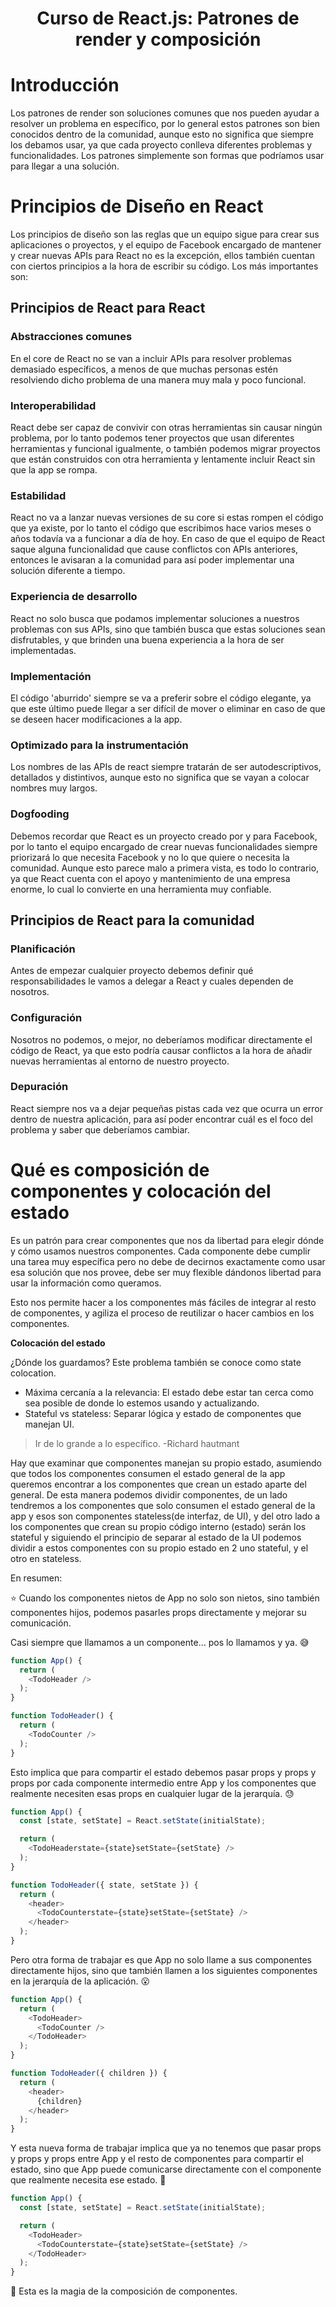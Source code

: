 <div align="center">
  <h1>Curso de React.js: Patrones de render y composición</h1>
</div>

# Introducción 
Los patrones de render son soluciones comunes que nos pueden ayudar a resolver un problema en específico, por lo general estos patrones son bien conocidos dentro de la comunidad, aunque esto no significa que siempre los debamos usar, ya que cada proyecto conlleva diferentes problemas y funcionalidades. Los patrones simplemente son formas que podríamos usar para llegar a una solución.

# Principios de Diseño en React

Los principios de diseño son las reglas que un equipo sigue para crear sus aplicaciones o proyectos, y el equipo de Facebook encargado de mantener y crear nuevas APIs para React no es la excepción, ellos también cuentan con ciertos principios a la hora de escribir su código. Los más importantes son: 
## Principios de React para React
### Abstracciones comunes

En el core de React no se van a incluir APIs para resolver problemas demasiado específicos, a menos de que muchas personas estén resolviendo dicho problema de una manera muy mala y poco funcional. 

### Interoperabilidad

React debe ser capaz de convivir con otras herramientas sin causar ningún problema, por lo tanto podemos tener proyectos que usan diferentes herramientas y funcional igualmente, o también podemos migrar proyectos que están construidos con otra herramienta y lentamente incluir React sin que la app se rompa.

### Estabilidad

React no va a lanzar nuevas versiones de su core si estas rompen el código que ya existe, por lo tanto el código que escribimos hace varios meses o años todavía va a funcionar a día de hoy. En caso de que el equipo de React saque alguna funcionalidad que cause conflictos con APIs anteriores, entonces le avisaran a la comunidad para así poder implementar una solución diferente a tiempo.

### Experiencia de desarrollo

React no solo busca que podamos implementar soluciones a nuestros problemas con sus APIs, sino que también busca que estas soluciones sean disfrutables, y que brinden una buena experiencia a la hora de ser implementadas. 

### Implementación

El código 'aburrido' siempre se va a preferir sobre el código elegante, ya que este último puede llegar a ser difícil de mover o eliminar en caso de que se deseen hacer modificaciones a la app.

### Optimizado para la instrumentación

Los nombres de las APIs de react siempre tratarán de ser autodescriptivos, detallados y distintivos, aunque esto no significa que se vayan a colocar nombres muy largos. 

### Dogfooding

Debemos recordar que React es un proyecto creado por y para Facebook, por lo tanto el equipo encargado de crear nuevas funcionalidades siempre priorizará lo que necesita Facebook y no lo que quiere o necesita la comunidad. Aunque esto parece malo a primera vista, es todo lo contrario, ya que React cuenta con el apoyo y mantenimiento de una empresa enorme, lo cual lo convierte en una herramienta muy confiable.

## Principios de React para la comunidad
### Planificación

Antes de empezar cualquier proyecto debemos definir qué responsabilidades le vamos a delegar a React y cuales dependen de nosotros. 

### Configuración

Nosotros no podemos, o mejor, no deberíamos modificar directamente el código de React, ya que esto podría causar conflictos a la hora de añadir nuevas herramientas al entorno de nuestro proyecto.

### Depuración

React siempre nos va a dejar pequeñas pistas cada vez que ocurra un error dentro de nuestra aplicación, para así poder encontrar cuál es el foco del problema y saber que deberíamos cambiar.

# Qué es composición de componentes y colocación del estado

Es un patrón para crear componentes que nos da libertad para elegir dónde y cómo usamos nuestros componentes. Cada componente debe cumplir una tarea muy específica pero no debe de decirnos exactamente como usar esa solución que nos provee, debe ser muy flexible dándonos libertad para usar la información como queramos.

Esto nos permite hacer a los componentes más fáciles de integrar al resto de componentes, y agiliza el proceso de reutilizar o hacer cambios en los componentes.

**Colocación del estado**

¿Dónde los guardamos? Este problema también se conoce como state colocation.

* Máxima cercanía a la relevancia: El estado debe estar tan cerca como sea posible de donde lo estemos usando y actualizando.
* Stateful vs stateless: Separar lógica y estado de componentes que manejan UI.

> Ir de lo grande a lo específico. -Richard hautmant

Hay que examinar que componentes manejan su propio estado, asumiendo que todos los componentes consumen el estado general de la app queremos encontrar a los componentes que crean un estado aparte del general. De esta manera podemos dividir componentes, de un lado tendremos a los componentes que solo consumen el estado general de la app y esos son componentes stateless(de interfaz, de UI), y del otro lado a los componentes que crean su propio código interno (estado) serán los stateful y siguiendo el principio de separar al estado de la UI podemos dividir a estos componentes con su propio estado en 2 uno stateful, y el otro en stateless.

En resumen:

⭐️ Cuando los componentes nietos de App no solo son nietos, sino también componentes hijos, podemos pasarles props directamente y mejorar su comunicación.


Casi siempre que llamamos a un componente… pos lo llamamos y ya. 😅
```js
function App() {
  return (
    <TodoHeader />
  );
}

function TodoHeader() {
  return (
    <TodoCounter />
  );
}
```
Esto implica que para compartir el estado debemos pasar props y props y props por cada componente intermedio entre App y los componentes que realmente necesiten esas props en cualquier lugar de la jerarquía. 😓
```js
function App() {
  const [state, setState] = React.setState(initialState);

  return (
    <TodoHeaderstate={state}setState={setState} />
  );
}

function TodoHeader({ state, setState }) {
  return (
    <header>
      <TodoCounterstate={state}setState={setState} />
    </header>
  );
}
```
Pero otra forma de trabajar es que App no solo llame a sus componentes directamente hijos, sino que también llamen a los siguientes componentes en la jerarquía de la aplicación. 😮
```js
function App() {
  return (
    <TodoHeader>
      <TodoCounter />
    </TodoHeader>
  );
}

function TodoHeader({ children }) {
  return (
    <header>
      {children}
    </header>
  );
}
```
Y esta nueva forma de trabajar implica que ya no tenemos que pasar props y props y props entre App y el resto de componentes para compartir el estado, sino que App puede comunicarse directamente con el componente que realmente necesita ese estado. 🤩
```js
function App() {
  const [state, setState] = React.setState(initialState);

  return (
    <TodoHeader>
      <TodoCounterstate={state}setState={setState} />
    </TodoHeader>
  );
}
```
💚 Esta es la magia de la composición de componentes.
